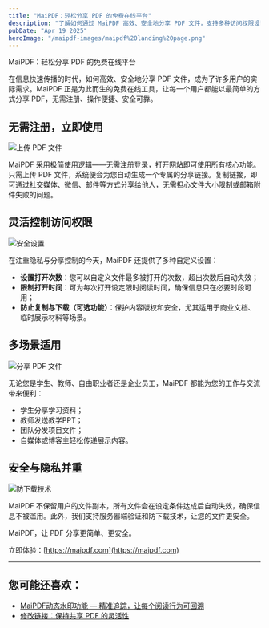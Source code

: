 ```yaml
---
title: "MaiPDF：轻松分享 PDF 的免费在线平台"
description: "了解如何通过 MaiPDF 高效、安全地分享 PDF 文件，支持多种访问权限设置，适用于多场景。"
pubDate: "Apr 19 2025"
heroImage: "/maipdf-images/maipdf%20landing%20page.png"
---
```


MaiPDF：轻松分享 PDF 的免费在线平台

在信息快速传播的时代，如何高效、安全地分享 PDF 文件，成为了许多用户的实际需求。MaiPDF 正是为此而生的免费在线工具，让每一个用户都能以最简单的方式分享 PDF，无需注册、操作便捷、安全可靠。

## 无需注册，立即使用

![上传 PDF 文件](/maipdf-images/upload%20section.png)

MaiPDF 采用极简使用逻辑——无需注册登录，打开网站即可使用所有核心功能。只需上传 PDF 文件，系统便会为您自动生成一个专属的分享链接。复制链接，即可通过社交媒体、微信、邮件等方式分享给他人，无需担心文件大小限制或邮箱附件失败的问题。

## 灵活控制访问权限

![安全设置](/maipdf-images/security%20setting.png)

在注重隐私与分享控制的今天，MaiPDF 还提供了多种自定义设置：

- **设置打开次数**：您可以自定义文件最多被打开的次数，超出次数后自动失效；
- **限制打开时间**：可为每次打开设定限时阅读时间，确保信息只在必要时段可用；
- **防止复制与下载（可选功能）**：保护内容版权和安全，尤其适用于商业文档、临时展示材料等场景。

## 多场景适用

![分享 PDF 文件](/maipdf-images/share%20pdf%20wordwide.png)

无论您是学生、教师、自由职业者还是企业员工，MaiPDF 都能为您的工作与交流带来便利：

- 学生分享学习资料；
- 教师发送教学PPT；
- 团队分发项目文件；
- 自媒体或博客主轻松传递展示内容。

## 安全与隐私并重

![防下载技术](/maipdf-images/pdf%20icon%20of%20no%20printing%20no%20downloading.png)

MaiPDF 不保留用户的文件副本，所有文件会在设定条件达成后自动失效，确保信息不被滥用。此外，我们支持服务器端验证和防下载技术，让您的文件更安全。

MaiPDF，让 PDF 分享更简单、更安全。

立即体验：[https://maipdf.com](https://maipdf.com)

---

## 您可能还喜欢：

- [MaiPDF动态水印功能 — 精准追踪，让每个阅读行为可回溯](../../cn/dynamic-watermarks-on-pdf-cn)
- [修改链接：保持共享 PDF 的灵活性](../../cn/modify-link)